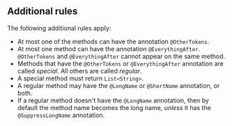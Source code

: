 ## Additional rules

The following additional rules apply:

* At most one of the methods can have the annotation `@OtherTokens`.
* At most one method can have the annotation `@EverythingAfter`.
  `@OtherTokens` and `@EverythingAfter` cannot appear on the same method.
* Methods that have the `@OtherTokens` or `@EverythingAfter` annotation are called *special*.
  All others are called *regular*.
* A special method must return `List<String>`.
* A regular method may have the `@LongName` or `@ShortName` annotation, or both.
* If a regular method doesn't have the `@LongName` annotation,
  then by default the method name becomes the long name,
  <em>unless</em> it has the `@SuppressLongName` annotation.
